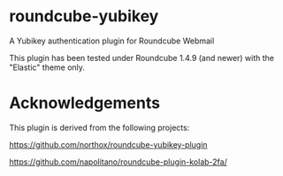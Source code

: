 # roundcube-yubikey
A Yubikey authentication plugin for Roundcube Webmail

This plugin has been tested under Roundcube 1.4.9 (and newer) with the "Elastic" theme only.

<add setup docs here>


# Acknowledgements

This plugin is derived from the following projects:

https://github.com/northox/roundcube-yubikey-plugin

https://github.com/napolitano/roundcube-plugin-kolab-2fa/
